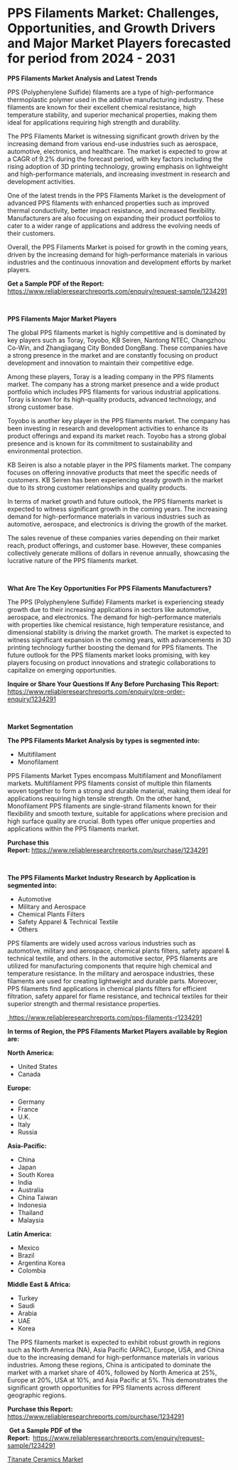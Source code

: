 <p><h1>PPS Filaments Market: Challenges, Opportunities, and Growth Drivers and Major Market Players forecasted for period from 2024 - 2031</h1></p><p><strong>PPS Filaments Market Analysis and Latest Trends</strong></p>
<p><p>PPS (Polyphenylene Sulfide) filaments are a type of high-performance thermoplastic polymer used in the additive manufacturing industry. These filaments are known for their excellent chemical resistance, high temperature stability, and superior mechanical properties, making them ideal for applications requiring high strength and durability.</p><p>The PPS Filaments Market is witnessing significant growth driven by the increasing demand from various end-use industries such as aerospace, automotive, electronics, and healthcare. The market is expected to grow at a CAGR of 9.2% during the forecast period, with key factors including the rising adoption of 3D printing technology, growing emphasis on lightweight and high-performance materials, and increasing investment in research and development activities.</p><p>One of the latest trends in the PPS Filaments Market is the development of advanced PPS filaments with enhanced properties such as improved thermal conductivity, better impact resistance, and increased flexibility. Manufacturers are also focusing on expanding their product portfolios to cater to a wider range of applications and address the evolving needs of their customers.</p><p>Overall, the PPS Filaments Market is poised for growth in the coming years, driven by the increasing demand for high-performance materials in various industries and the continuous innovation and development efforts by market players.</p></p>
<p><strong>Get a Sample PDF of the Report:&nbsp;</strong> <a href="https://www.reliableresearchreports.com/enquiry/request-sample/1234291">https://www.reliableresearchreports.com/enquiry/request-sample/1234291</a></p>
<p>&nbsp;</p>
<p><strong>PPS Filaments Major Market Players</strong></p>
<p><p>The global PPS filaments market is highly competitive and is dominated by key players such as Toray, Toyobo, KB Seiren, Nantong NTEC, Changzhou Co-Win, and Zhangjiagang City Bonded DongBang. These companies have a strong presence in the market and are constantly focusing on product development and innovation to maintain their competitive edge.</p><p>Among these players, Toray is a leading company in the PPS filaments market. The company has a strong market presence and a wide product portfolio which includes PPS filaments for various industrial applications. Toray is known for its high-quality products, advanced technology, and strong customer base.</p><p>Toyobo is another key player in the PPS filaments market. The company has been investing in research and development activities to enhance its product offerings and expand its market reach. Toyobo has a strong global presence and is known for its commitment to sustainability and environmental protection.</p><p>KB Seiren is also a notable player in the PPS filaments market. The company focuses on offering innovative products that meet the specific needs of customers. KB Seiren has been experiencing steady growth in the market due to its strong customer relationships and quality products.</p><p>In terms of market growth and future outlook, the PPS filaments market is expected to witness significant growth in the coming years. The increasing demand for high-performance materials in various industries such as automotive, aerospace, and electronics is driving the growth of the market.</p><p>The sales revenue of these companies varies depending on their market reach, product offerings, and customer base. However, these companies collectively generate millions of dollars in revenue annually, showcasing the lucrative nature of the PPS filaments market.</p></p>
<p>&nbsp;</p>
<p><strong>What Are The Key Opportunities For PPS Filaments Manufacturers?</strong></p>
<p><p>The PPS (Polyphenylene Sulfide) Filaments market is experiencing steady growth due to their increasing applications in sectors like automotive, aerospace, and electronics. The demand for high-performance materials with properties like chemical resistance, high temperature resistance, and dimensional stability is driving the market growth. The market is expected to witness significant expansion in the coming years, with advancements in 3D printing technology further boosting the demand for PPS filaments. The future outlook for the PPS filaments market looks promising, with key players focusing on product innovations and strategic collaborations to capitalize on emerging opportunities.</p></p>
<p><strong>Inquire or Share Your Questions If Any Before Purchasing This Report:</strong> <a href="https://www.reliableresearchreports.com/enquiry/pre-order-enquiry/1234291">https://www.reliableresearchreports.com/enquiry/pre-order-enquiry/1234291</a></p>
<p>&nbsp;</p>
<p><strong>Market Segmentation</strong></p>
<p><strong>The PPS Filaments Market Analysis by types is segmented into:</strong></p>
<p><ul><li>Multifilament</li><li>Monofilament</li></ul></p>
<p><p>PPS Filaments Market Types encompass Multifilament and Monofilament markets. Multifilament PPS filaments consist of multiple thin filaments woven together to form a strong and durable material, making them ideal for applications requiring high tensile strength. On the other hand, Monofilament PPS filaments are single-strand filaments known for their flexibility and smooth texture, suitable for applications where precision and high surface quality are crucial. Both types offer unique properties and applications within the PPS filaments market.</p></p>
<p><strong>Purchase this Report:&nbsp;</strong><a href="https://www.reliableresearchreports.com/purchase/1234291">https://www.reliableresearchreports.com/purchase/1234291</a></p>
<p>&nbsp;</p>
<p><strong>The PPS Filaments Market Industry Research by Application is segmented into:</strong></p>
<p><ul><li>Automotive</li><li>Military and Aerospace</li><li>Chemical Plants Filters</li><li>Safety Apparel & Technical Textile</li><li>Others</li></ul></p>
<p><p>PPS filaments are widely used across various industries such as automotive, military and aerospace, chemical plants filters, safety apparel & technical textile, and others. In the automotive sector, PPS filaments are utilized for manufacturing components that require high chemical and temperature resistance. In the military and aerospace industries, these filaments are used for creating lightweight and durable parts. Moreover, PPS filaments find applications in chemical plants filters for efficient filtration, safety apparel for flame resistance, and technical textiles for their superior strength and thermal resistance properties.</p></p>
<p><a href="https://www.reliableresearchreports.com/pps-filaments-r1234291">&nbsp;https://www.reliableresearchreports.com/pps-filaments-r1234291</a></p>
<p><strong>In terms of Region, the PPS Filaments Market Players available by Region are:</strong></p>
<p>
    <p> <strong> North America: </strong>
        <ul>
            <li>United States</li>
            <li>Canada</li>
        </ul>
        </p> 
    <p> <strong> Europe: </strong>
        <ul>
            <li>Germany</li>
            <li>France</li>
            <li>U.K.</li>
            <li>Italy</li>
            <li>Russia</li>
        </ul>
        </p> 
    <p> <strong> Asia-Pacific: </strong>
        <ul>
            <li>China</li>
            <li>Japan</li>
            <li>South Korea</li>
            <li>India</li>
            <li>Australia</li>
            <li>China Taiwan</li>
            <li>Indonesia</li>
            <li>Thailand</li>
            <li>Malaysia</li>
        </ul>
        </p> 
    <p> <strong> Latin America: </strong>
        <ul>
            <li>Mexico</li>
            <li>Brazil</li>
            <li>Argentina Korea</li>
            <li>Colombia</li>
        </ul>
        </p> 
    <p> <strong> Middle East & Africa: </strong>
        <ul>
            <li>Turkey</li>
            <li>Saudi</li>
            <li>Arabia</li>
            <li>UAE</li>
            <li>Korea</li>
        </ul>
    </p>
    </p>
<p><p>The PPS filaments market is expected to exhibit robust growth in regions such as North America (NA), Asia Pacific (APAC), Europe, USA, and China due to the increasing demand for high-performance materials in various industries. Among these regions, China is anticipated to dominate the market with a market share of 40%, followed by North America at 25%, Europe at 20%, USA at 10%, and Asia Pacific at 5%. This demonstrates the significant growth opportunities for PPS filaments across different geographic regions.</p></p>
<p><strong>Purchase this Report: </strong><a href="https://www.reliableresearchreports.com/purchase/1234291">https://www.reliableresearchreports.com/purchase/1234291</a></p>
<p>&nbsp;<strong>Get a Sample PDF of the Report:&nbsp;&nbsp;</strong><a href="https://www.reliableresearchreports.com/enquiry/request-sample/1234291">https://www.reliableresearchreports.com/enquiry/request-sample/1234291</a></p>
<p><strong></strong></p>
<p><p><a href="https://github.com/phuonganhit041011/Market-Research-Report-List-1/blob/main/titanate-ceramics-market.md">Titanate Ceramics Market</a></p></p>